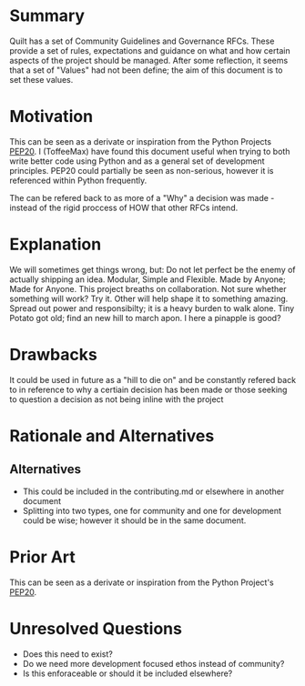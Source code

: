 # Summary

Quilt has a set of Community Guidelines and Governance RFCs. These provide a set of rules, expectations and guidance on what and how certain aspects of the project should be managed. After some reflection, it seems that a set of "Values" had not been define; the aim of this document is to set these values.

# Motivation

This can be seen as a derivate or inspiration from the Python Projects [PEP20](https://www.python.org/dev/peps/pep-0020/). I (ToffeeMax) have found this document useful when trying to both write better code using Python and as a general set of development principles. PEP20 could partially be seen as non-serious, however it is referenced within Python frequently. 

The can be refered back to as more of a "Why" a decision was made - instead of the rigid proccess of HOW that other RFCs intend.


# Explanation

We will sometimes get things wrong, but:
Do not let perfect be the enemy of actually shipping an idea.
Modular, Simple and Flexible.
Made by Anyone;
Made for Anyone.
This project breaths on collaboration.
Not sure whether something will work? Try it. 
Other will help shape it to something amazing.
Spread out power and responsibilty; it is a heavy burden to walk alone.
Tiny Potato got old; find an new hill to march apon. I here a pinapple is good?



# Drawbacks

It could be used in future as a "hill to die on" and be constantly refered back to in reference to why a certiain decision has been made or those seeking to question a decision as not being inline with the project

# Rationale and Alternatives

## Alternatives
- This could be included in the contributing.md or elsewhere in another document
- Splitting into two types, one for community and one for development could be wise; however it should be in the same document.

# Prior Art

This can be seen as a derivate or inspiration from the Python Project's [PEP20](https://www.python.org/dev/peps/pep-0020/).

# Unresolved Questions

- Does this need to exist?
- Do we need more development focused ethos instead of community?
- Is this enforaceable or should it be included elsewhere?
 
